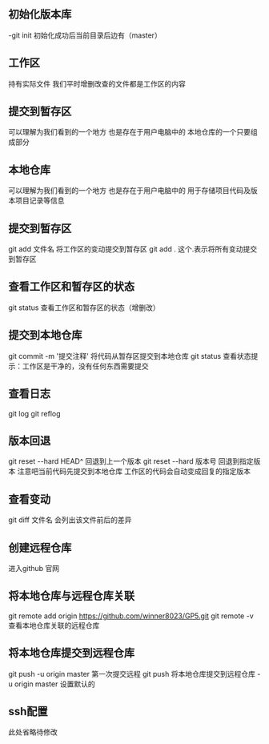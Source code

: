 ## 初始化版本库
-git init 
初始化成功后当前目录后边有（master）

## 工作区
持有实际文件
我们平时增删改查的文件都是工作区的内容

## 提交到暂存区
可以理解为我们看到的一个地方
也是存在于用户电脑中的
本地仓库的一个只要组成部分

## 本地仓库
可以理解为我们看到的一个地方
也是存在于用户电脑中的
用于存储项目代码及版本项目记录等信息

## 提交到暂存区
git add 文件名
将工作区的变动提交到暂存区
git add .   这个.表示将所有变动提交到暂存区

## 查看工作区和暂存区的状态
git status
查看工作区和暂存区的状态（增删改）

## 提交到本地仓库
git commit -m '提交注释'
将代码从暂存区提交到本地仓库
git status 查看状态提示：工作区是干净的，没有任何东西需要提交

## 查看日志
git log 
git reflog

## 版本回退
git reset --hard HEAD^ 回退到上一个版本
git reset --hard 版本号 回退到指定版本
注意吧当前代码先提交到本地仓库
工作区的代码会自动变成回复的指定版本

## 查看变动
git diff 文件名
会列出该文件前后的差异

## 创建远程仓库
进入github 官网


## 将本地仓库与远程仓库关联
git remote add origin https://github.com/winner8023/GP5.git
git remote -v 查看本地仓库关联的远程仓库

## 将本地仓库提交到远程仓库
git push -u origin master 第一次提交远程
git push 将本地仓库提交到远程仓库
-u origin master 设置默认的  

## ssh配置
此处省略待修改
